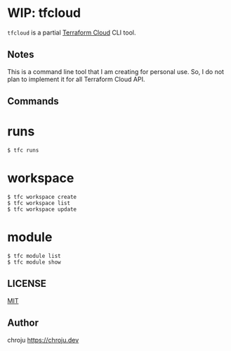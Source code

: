 WIP: tfcloud
=======

`tfcloud` is a partial [Terraform Cloud]() CLI tool.

Notes
-----

This is a command line tool that I am creating for personal use. So, I do not plan to implement it for all Terraform Cloud API.

Commands
--------

# runs

```
$ tfc runs
```

# workspace

```
$ tfc workspace create
$ tfc workspace list
$ tfc workspace update
```

# module

```
$ tfc module list
$ tfc module show
```

LICENSE
-------

[MIT](https://github.com/chroju/tfcloud/blob/main/LICENSE)

Author
------

chroju https://chroju.dev
